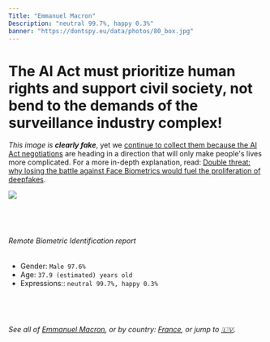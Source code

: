 ```yaml
---
Title: "Emmanuel Macron"
Description: "neutral 99.7%, happy 0.3%"
banner: "https://dontspy.eu/data/photos/80_box.jpg"
---
```


# The AI Act must prioritize human rights and support civil society, not bend to the demands of the surveillance industry complex!

<link rel="stylesheet" type="text/css" href="/css/blog.css" />

<div class="is-fake" >

_This image is **clearly fake**_, yet we [continue to collect them because the AI Act negotiations](/blog/why-deepfake/) are heading in a direction that will only make people's lives more complicated. For a more in-depth explanation, read: [Double threat: why losing the battle against Face Biometrics would fuel the proliferation of deepfakes](/blog/the-dual-threat-how-losing-the-biometric-battle-fuels-deepfake-proliferation/).


</div>

<!-- <img src="https://dontspy.eu/data/photos/54_box.jpg" /> -->
<img src="https://dontspy.eu/data/photos/80_box.jpg" />

## <br>

###### Remote Biometric Identification report

* <span class="label">Gender:</span> `Male 97.6%`
* <span class="label">Age:</span> `37.9 (estimated) years old`
* <span class="label">Expressions::</span> `neutral 99.7%, happy 0.3%`

## <br>

###### See all of [Emmanuel Macron](/policymaker#Emmanuel%20Macron), or by country: [France](/country#France), or jump to [🇱🇻](/x/237).

## <br>
